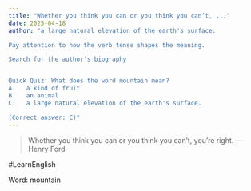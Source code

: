 ```yaml
---
title: "Whether you think you can or you think you can’t, ..."
date: 2025-04-18
author: "a large natural elevation of the earth's surface.

Pay attention to how the verb tense shapes the meaning.

Search for the author's biography


Quick Quiz: What does the word mountain mean?
A.   a kind of fruit
B.   an animal
C.   a large natural elevation of the earth's surface.

(Correct answer: C)"
---
```


> Whether you think you can or you think you can’t, you’re right. — Henry Ford

#LearnEnglish

Word: mountain
